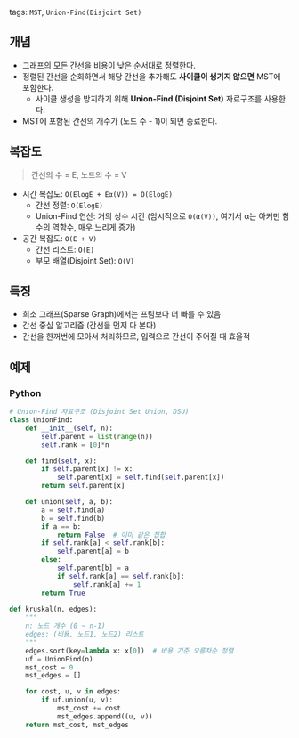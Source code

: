 tags: `MST`, `Union-Find(Disjoint Set)`
## 개념
- 그래프의 모든 간선을 비용이 낮은 순서대로 정렬한다.
- 정렬된 간선을 순회하면서 해당 간선을 추가해도 **사이클이 생기지 않으면** MST에 포함한다.
	- 사이클 생성을 방지하기 위해  **Union-Find (Disjoint Set)** 자료구조를 사용한다.
- MST에 포함된 간선의 개수가 (노드 수 - 1)이 되면 종료한다.
## 복잡도
> 간선의 수 = E, 노드의 수 = V
+ 시간 복잡도: `O(ElogE + Eα(V)) = O(ElogE)`
	+ 간선 정렬: `O(ElogE)`
	+ Union-Find 연산: 거의 상수 시간 (암시적으로 `O(α(V))`, 여기서 α는 아커만 함수의 역함수, 매우 느리게 증가)
+ 공간 복잡도: `O(E + V)`
	+ 간선 리스트: `O(E)`
	+ 부모 배열(Disjoint Set): `O(V)`
## 특징
- 희소 그래프(Sparse Graph)에서는 프림보다 더 빠를 수 있음
- 간선 중심 알고리즘 (간선을 먼저 다 본다)
- 간선을 한꺼번에 모아서 처리하므로, 입력으로 간선이 주어질 때 효율적
## 예제
### Python
```python
# Union-Find 자료구조 (Disjoint Set Union, DSU)
class UnionFind:
    def __init__(self, n):
        self.parent = list(range(n))
        self.rank = [0]*n

    def find(self, x):
        if self.parent[x] != x:
            self.parent[x] = self.find(self.parent[x])
        return self.parent[x]

    def union(self, a, b):
        a = self.find(a)
        b = self.find(b)
        if a == b:
            return False  # 이미 같은 집합
        if self.rank[a] < self.rank[b]:
            self.parent[a] = b
        else:
            self.parent[b] = a
            if self.rank[a] == self.rank[b]:
                self.rank[a] += 1
        return True
        
def kruskal(n, edges):
    """
    n: 노드 개수 (0 ~ n-1)
    edges: (비용, 노드1, 노드2) 리스트
    """
    edges.sort(key=lambda x: x[0])  # 비용 기준 오름차순 정렬
    uf = UnionFind(n)
    mst_cost = 0
    mst_edges = []

    for cost, u, v in edges:
        if uf.union(u, v):
            mst_cost += cost
            mst_edges.append((u, v))
    return mst_cost, mst_edges
```